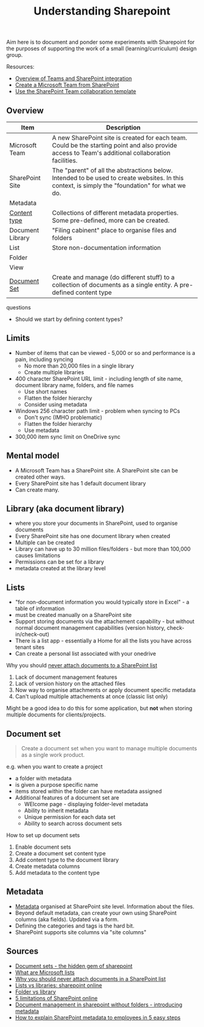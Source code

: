 ﻿---
backlinks:
- title: Computing
  url: /memex/sense/computing/computing.html
title: Understanding Sharepoint
---
Aim here is to document and ponder some experiments with Sharepoint for the purposes of supporting the work of a small (learning/curriculum) design group.

Resources: 

- [Overview of Teams and SharePoint integration](https://learn.microsoft.com/en-us/sharepoint/teams-connected-sites)
- [Create a Microsoft Team from SharePoint](https://support.microsoft.com/en-us/office/create-a-microsoft-team-from-sharepoint-545973b6-c38f-426a-b2b6-16405a561628)
- [Use the SharePoint Team collaboration template](https://support.microsoft.com/en-us/office/use-the-sharepoint-team-collaboration-site-template-75545757-36c3-46a7-beed-0aaa74f0401e)

## Overview

| Item | Description |
| ---- | ----------- |
| Microsoft Team | A new SharePoint site is created for each team. Could be the starting point and also provide access to Team's additional collaboration facilities. |
| SharePoint Site | The "parent" of all the abstractions below. Intended to be used to create websites. In this context, is simply the "foundation" for what we do. |
| Metadata | |  |
| [Content type](https://www.mrsharepoint.guru/sharepoint-content-types/) | Collections of different metadata properties. Some pre-defined, more can be created. |
| Document Library | "Filing cabinent" place to organise files and folders | Have different document libraries for different purposes |
| List | Store non-documentation information | Used to filter, track and manage non-document information |
| Folder | | |
| View | | |
| [Document Set](https://support.microsoft.com/en-au/office/introduction-to-document-sets-3dbcd93e-0bed-46b7-b1ba-b31de2bcd234) | Create and manage (do different stuff) to a collection of documents as a single entity. A pre-defined content type|


questions

- Should we start by defining content types?

## Limits  

- Number of items that can be viewed - 5,000 or so and performance is a pain, including syncing
  - No more than 20,000 files in a single library 
  - Create multiple libraries
- 400 character SharePoint URL limit - including length of site name, document library name, folders, and file names
  - Use short names
  - Flatten the folder hierarchy 
  - Consider using metadata
- Windows 256 character path limit - problem when syncing to PCs 
  - Don't sync (IMHO problematic)
  - Flatten the folder hierarchy 
  - Use metadata 
- 300,000 item sync limit on OneDrive sync 

## Mental model 

- A Microsoft Team has a SharePoint site. A SharePoint site can be created other ways. 
- Every SharePoint site has 1 default document library 
- Can create many. 

## Library (aka document library)

- where you store your documents in SharePoint, used to organise documents
- Every SharePoint site has one document library when created 
- Multiple can be created 
- Library can have up to 30 million files/folders - but more than 100,000 causes limitations 
- Permissions can be set for a library
- metadata created at the library level


## Lists 

- "for non-document information you would typically store in Excel" - a table of information
- must be created manually on a SharePoint site
- Support storing documents via the attachement capability - but without normal document management capabilities (version history, check-in/check-out)
- There is a list app - essentially a Home for all the lists you have across tenant sites
- Can create a personal list associated with your onedrive 

Why you should [never attach documents to a SharePoint list](https://sharepointmaven.com/why-you-should-never-use-sharepoint-lists-for-storing-files-and-attachments/)

1. Lack of document management features
2. Lack of version history on the attached files 
3. Now way to organise attachments or apply document specific metadata 
4. Can't upload multiple attachements at once (classic list only)

Might be a good idea to do this for some application, but **not** when storing multiple documents for clients/projects.

## Document set 

> Create a document set when you want to manage multiple documents as a single work product. 

e.g. when you want to create a project

- a folder with metadata
- is given a purpose specific name
- items stored within the folder can have metadata assigned
- Additional features of a document set are 
  - WElcome page - displaying folder-level metadata 
  - Ability to inherit metadata 
  - Unique permission for each data set
  - Ability to search across document sets  

How to set up document sets 

1. Enable document sets 
2. Create a document set content type
3. Add content type to the document library
4. Create metadata columns 
5. Add metadata to the content type 


## Metadata 

- [Metadata](https://learn.microsoft.com/en-us/sharepoint/managed-metadata) organised at SharePoint site level. Information about the files. 
- Beyond default metadata, can create your own using SharePoint columns (aka fields). Updated via a form.
- Defining the categories and tags is the hard bit.
- SharePoint supports site columns via "site columns"



## Sources 

- [Document sets - the hidden gem of sharepoint](https://sharepointmaven.com/document-sets-hidden-gem-sharepoint/)
- [What are Microsoft lists](https://sharepointmaven.com/what-are-microsoft-lists/)
- [Why you should never attach documents in a SharePoint list](https://sharepointmaven.com/why-you-should-never-use-sharepoint-lists-for-storing-files-and-attachments/)
- [Lists vs libraries: sharepoint online](https://sharepointmaven.com/lists-vs-libraries-in-sharepoint-online/)
- [Folder vs library](https://sharepointmaven.com/folder-vs-library-sharepoint/)
- [5 limitations of SharePoint online](https://sharepointmaven.com/top-5-limitations-of-sharepoint-online/)
- [Document management in sharepoint without folders - introducing metadata](https://sharepointmaven.com/document-management-in-sharepoint-without-folders-introduction-to-metadata/)
- [How to explain SharePoint metadata to employees in 5 easy steps](https://sharepointmaven.com/explain-sharepoint-metadata-employees-5-easy-steps/)